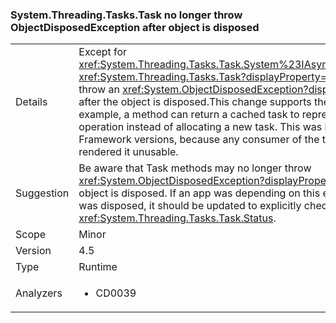 ### System.Threading.Tasks.Task no longer throw ObjectDisposedException after object is disposed

|   |   |
|---|---|
|Details|Except for <xref:System.Threading.Tasks.Task.System%23IAsyncResult%23AsyncWaitHandle>, <xref:System.Threading.Tasks.Task?displayProperty=name> methods no longer throw an <xref:System.ObjectDisposedException?displayProperty=name> exception after the object is disposed.This change supports the use of cached tasks. For example, a method can return a cached task to represent an already completed operation instead of allocating a new task. This was impossible in previous .NET Framework versions, because any consumer of the task could dispose of it, which rendered it unusable.|
|Suggestion|Be aware that Task methods may no longer throw <xref:System.ObjectDisposedException?displayProperty=name> in cases when the object is disposed. If an app was depending on this exception to know that a task was disposed, it should be updated to explicitly check the task&#39;s status using <xref:System.Threading.Tasks.Task.Status>.|
|Scope|Minor|
|Version|4.5|
|Type|Runtime|
|Analyzers|<ul><li>CD0039</li></ul>|

